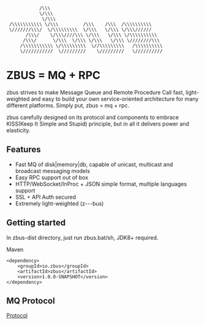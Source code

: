                 /\\\       
                \/\\\        
                 \/\\\    
     /\\\\\\\\\\\ \/\\\         /\\\    /\\\  /\\\\\\\\\\     
     \///////\\\/  \/\\\\\\\\\  \/\\\   \/\\\ \/\\\//////     
           /\\\/    \/\\\////\\\ \/\\\   \/\\\ \/\\\\\\\\\\    
          /\\\/      \/\\\  \/\\\ \/\\\   \/\\\ \////////\\\  
         /\\\\\\\\\\\ \/\\\\\\\\\  \//\\\\\\\\\   /\\\\\\\\\\  
         \///////////  \/////////    \/////////   \//////////  

# ZBUS = MQ + RPC  
zbus strives to make Message Queue and Remote Procedure Call fast, light-weighted and easy to build your own service-oriented architecture for many different platforms. Simply put, zbus = mq + rpc.

zbus carefully designed on its protocol and components to embrace KISS(Keep It Simple and Stupid) principle, but in all it delivers power and elasticity. 

## Features
- Fast MQ of disk|memory|db, capable of unicast, multicast and broadcast messaging models
- Easy RPC support out of box 
- HTTP/WebSocket/InProc + JSON simple format, multiple languages support
- SSL + API Auth secured
- Extremely light-weighted (z---bus)
 
## Getting started  
In zbus-dist directory, just run zbus.bat/sh, JDK8+ required. 

Maven

	<dependency>
		<groupId>io.zbus</groupId>
		<artifactId>zbus</artifactId>
		<version>1.0.0-SNAPSHOT</version>
	</dependency>


## MQ Protocol

[Protocol](./doc/Protocol.md)